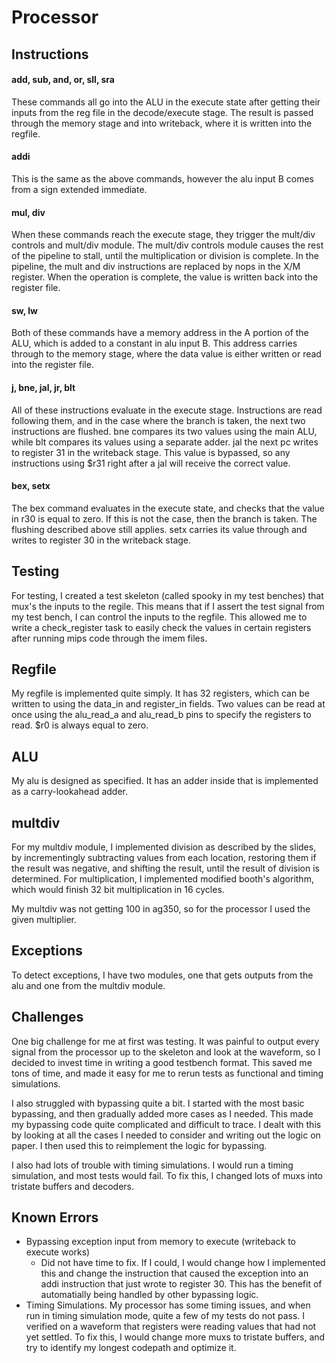 # Processor

## Instructions
#### add, sub, and, or, sll, sra
These commands all go into the ALU in the execute state after getting their inputs from the reg file
in the decode/execute stage. The result is passed through the memory stage and into writeback,
where it is written into the regfile.

#### addi
This is the same as the above commands, however the alu input B comes from a sign extended immediate.

#### mul, div
When these commands reach the execute stage, they trigger the mult/div controls and mult/div module.
The mult/div controls module causes the rest of the pipeline to stall, until the multiplication
or division is complete. In the pipeline, the mult and div instructions are replaced by nops in the
X/M register. When the operation is complete, the value is written back into the register file.

#### sw, lw
Both of these commands have a memory address in the A portion of the ALU, which is added to a constant
in alu input B. This address carries through to the memory stage, where the data value is either written
or read into the register file.

#### j, bne, jal, jr, blt
All of these instructions evaluate in the execute stage. Instructions are read following them, and in the
case where the branch is taken, the next two instructions are flushed. bne compares its two values using 
the main ALU, while blt compares its values using a separate adder. jal the next pc writes to register 31
in the writeback stage. This value is bypassed, so any instructions using $r31 right after a jal will
receive the correct value.

#### bex, setx
The bex command evaluates in the execute state, and checks that the value in r30 is equal to zero. If this
is not the case, then the branch is taken. The flushing described above still applies. setx carries its
value through and writes to register 30 in the writeback stage.

## Testing
For testing, I created a test skeleton (called spooky in my test benches) that mux's the inputs to the
regile. This means that if I assert the test signal from my test bench, I can control the inputs to the
regfile. This allowed me to write a check_register task to easily check the values in certain registers
after running mips code through the imem files.

## Regfile
My regfile is implemented quite simply. It has 32 registers, which can be written to using the data_in
and register_in fields. Two values can be read at once using the alu_read_a and alu_read_b pins to
specify the registers to read. $r0 is always equal to zero.

## ALU
My alu is designed as specified. It has an adder inside that is implemented as a carry-lookahead adder.

## multdiv
For my multdiv module, I implemented division as described by the slides, by incrementingly subtracting
values from each location, restoring them if the result was negative, and shifting the result, until the
result of division is determined. For multiplication, I implemented modified booth's algorithm, which
would finish 32 bit multiplication in 16 cycles.

My multdiv was not getting 100 in ag350, so for the processor I used the given multiplier.

## Exceptions
To detect exceptions, I have two modules, one that gets outputs from the alu and one from the multdiv
module.

## Challenges
One big challenge for me at first was testing. It was painful to output every signal from the processor up
to the skeleton and look at the waveform, so I decided to invest time in writing a good testbench format.
This saved me tons of time, and made it easy for me to rerun tests as functional and timing simulations.

I also struggled with bypassing quite a bit. I started with the most basic bypassing, and then gradually
added more cases as I needed. This made my bypassing code quite complicated and difficult to trace. I dealt
with this by looking at all the cases I needed to consider and writing out the logic on paper. I then used
this to reimplement the logic for bypassing.

I also had lots of trouble with timing simulations. I would run a timing simulation, and most tests would
fail. To fix this, I changed lots of muxs into tristate buffers and decoders.

## Known Errors
- Bypassing exception input from memory to execute (writeback to execute works)
  - Did not have time to fix. If I could, I would change how I implemented this and change the instruction
  that caused the exception into an addi instruction that just wrote to register 30. This has the benefit
  of automatially being handled by other bypassing logic.
- Timing Simulations. My processor has some timing issues, and when run in timing simulation mode, quite
a few of my tests do not pass. I verified on a waveform that registers were reading values that had not
yet settled. To fix this, I would change more muxs to tristate buffers, and try to identify my longest
codepath and optimize it.
